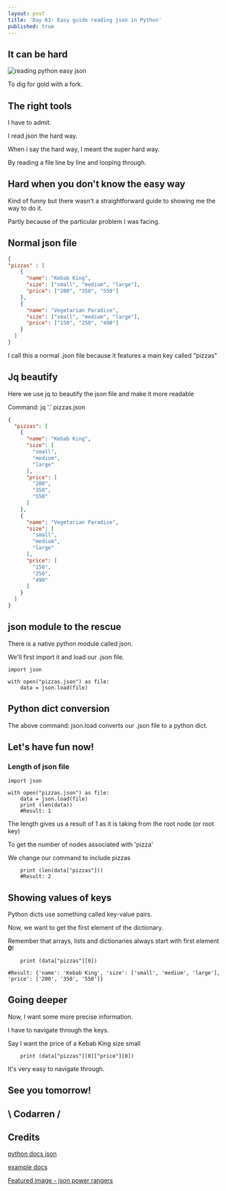 ```yaml
---
layout: post
title: 'Day 63: Easy guide reading json in Python'
published: true
---
```

## It can be hard
![reading python easy json](https://github.com/codarrenvelvindron/codarrenvelvindron.github.io/raw/master/images/mmpr-rg-jason.jpg)

To dig for gold with a fork.

## The right tools
I have to admit.

I read json the hard way.

When i say the hard way, I meant the super hard way.

By reading a file line by line and looping through.

## Hard when you don't know the easy way
Kind of funny but there wasn't a straightforward guide to showing me the way to do it.

Partly because of the particular problem I was facing.

## Normal json file
```json
{
"pizzas" : [
	{
      "name": "Kebab King",
      "size": ["small", "medium", "large"],
      "price": ["200", "350", "550"]
    },
	{
      "name": "Vegetarian Paradise",
      "size": ["small", "medium", "large"],
      "price": ["150", "250", "490"]
    }
  ]
} 
```
I call this a normal .json file because it features a main key called "pizzas"


## Jq beautify
Here we use jq to beautify the json file and make it more readable

Command: jq '.' pizzas.json
```json
{
  "pizzas": [
    {
      "name": "Kebab King",
      "size": [
        "small",
        "medium",
        "large"
      ],
      "price": [
        "200",
        "350",
        "550"
      ]
    },
    {
      "name": "Vegetarian Paradise",
      "size": [
        "small",
        "medium",
        "large"
      ],
      "price": [
        "150",
        "250",
        "490"
      ]
    }
  ]
}

```
## json module to the rescue
There is a native python module called json.

We'll first import it and load our .json file.
```
import json

with open("pizzas.json") as file:
    data = json.load(file)
```

## Python dict conversion
The above command: json.load converts our .json file to a python dict.

## Let's have fun now!
### Length of json file

```
import json

with open("pizzas.json") as file:
    data = json.load(file)
    print (len(data))
    #Result: 1
```
The length gives us a result of 1 as it is taking from the root node (or root key)

To get the number of nodes associated with 'pizza'

We change our command to include pizzas

```
    print (len(data["pizzas"]))
    #Result: 2

```

## Showing values of keys
Python dicts use something called key-value pairs.

Now, we want to get the first element of the dictionary.

Remember that arrays, lists and dictionaries always start with first element **0**!

```
    print (data["pizzas"][0])

#Result: {'name': 'Kebab King', 'size': ['small', 'medium', 'large'], 'price': ['200', '350', '550']}

```

## Going deeper
Now, I want some more precise information.

I have to navigate through the keys.

Say I want the price of a Kebab King size small

```
    print (data["pizzas"][0]["price"][0])
```
It's very easy to navigate through.

## See you tomorrow!

## \ Codarren /

## Credits
[python docs json](https://docs.python.org/3/library/json.html)

[example docs](https://www.freecodecamp.org/news/python-read-json-file-how-to-load-json-from-a-file-and-parse-dumps/)

[Featured image - json power rangers](http://rangercentral.com/database/1993_mightymorphin/images/mmpr-rg-jason.jpg)
